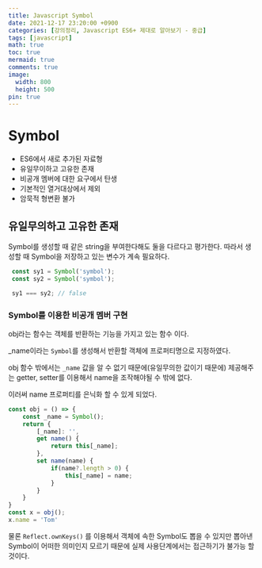 ```yaml
---
title: Javascript Symbol
date: 2021-12-17 23:20:00 +0900
categories: [강의정리, Javascript ES6+ 제대로 알아보기 - 중급]
tags: [javascript]
math: true
toc: true
mermaid: true
comments: true
image:
  width: 800
  height: 500
pin: true
---
```


# Symbol
- ES6에서 새로 추가된 자료형
- 유일무이하고 고유한 존재
- 비공개 멤버에 대한 요구에서 탄생
- 기본적인 열거대상에서 제외
- 암묵적 형변환 불가

## 유일무의하고 고유한 존재
Symbol를 생성할 때 같은 string을 부여한다해도 둘을 다르다고 평가한다.
따라서 생성할 때 Symbol을 저장하고 있는 변수가 계속 필요하다.

```js
 const sy1 = Symbol('symbol');
 const sy2 = Symbol('symbol');

 sy1 === sy2; // false
```

### Symbol를 이용한 비공개 멤버 구현

obj라는 함수는 객체를 반환하는 기능을 가지고 있는 함수 이다.

_name이라는 `Symbol`를 생성해서 반환할 객체에 프로퍼티명으로 지정하였다.

obj 함수 밖에서는 `_name` 값을 알 수 없기 때문에(유일무의한 값이기 때문에) 제공해주는 getter, setter를 이용해서 name을 조작해야될 수 밖에 없다.

이러써 name 프로퍼티를 은닉화 할 수 있게 되었다.


```js
const obj = () => {
    const _name = Symbol();
    return {
        [_name]: '',
        get name() {
            return this[_name];
        },
        set name(name) {
            if(name?.length > 0) {
                this[_name] = name;
            }
        }
    }
}
const x = obj();
x.name = 'Tom'
```

물론 `Reflect.ownKeys()` 를 이용해서 객체에 속한 Symbol도 뽑을 수 있지만 뽑아낸 Symbol이 어떠한 의미인지 모르기 때문에 실제 사용단계에서는 접근하기가 불가능 할 것이다.
